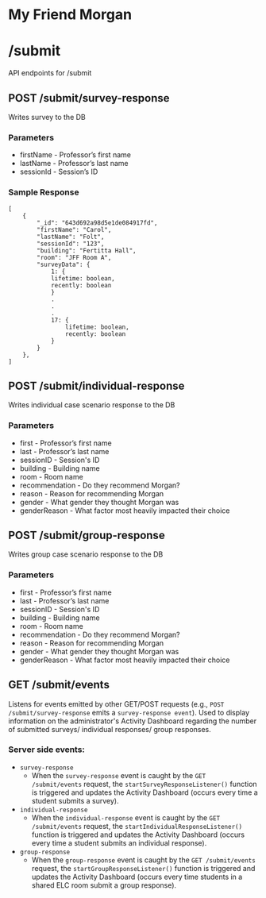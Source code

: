 # My Friend Morgan
# **/submit**

API endpoints for /submit

## **POST /submit/survey-response**
Writes survey to the DB

### Parameters
- firstName - Professor’s first name
- lastName - Professor’s last name
- sessionId - Session’s ID

### Sample Response
```
[
    {
        "_id": "643d692a98d5e1de084917fd",
        "firstName": "Carol",
        "lastName": "Folt",
        "sessionId": "123",
        "building": "Fertitta Hall",
        "room": "JFF Room A",
        "surveyData": {
            1: {
            lifetime: boolean,
            recently: boolean
            }
            .
            .
            .
            17: {
                lifetime: boolean,
                recently: boolean
            }
        }
    },
]
```
## **POST /submit/individual-response**
Writes individual case scenario response to the DB

### Parameters
- first - Professor’s first name
- last - Professor’s last name
- sessionID - Session's ID
- building - Building name
- room - Room name
- recommendation - Do they recommend Morgan?
- reason - Reason for recommending Morgan
- gender - What gender they thought Morgan was
- genderReason - What factor most heavily impacted their choice

## **POST /submit/group-response**
Writes group case scenario response to the DB

### Parameters
- first - Professor’s first name
- last - Professor’s last name
- sessionID - Session's ID
- building - Building name
- room - Room name
- recommendation - Do they recommend Morgan?
- reason - Reason for recommending Morgan
- gender - What gender they thought Morgan was
- genderReason - What factor most heavily impacted their choice

## **GET /submit/events**
Listens for events emitted by other GET/POST requests (e.g., `POST /submit/survey-response` emits a `survey-response event`). Used to display information on the administrator's Activity Dashboard regarding the number of submitted surveys/ individual responses/ group responses.

### Server side events:
- `survey-response`
    - When the `survey-response` event is caught by the `GET /submit/events` request, the `startSurveyResponseListener()` function is triggered and updates the Activity Dashboard (occurs every time a student submits a survey).
- `individual-response`
    - When the `individual-response` event is caught by the `GET /submit/events` request, the `startIndividualResponseListener()` function is triggered and updates the Activity Dashboard (occurs every time a student submits an individual response).
- `group-response`
    - When the `group-response` event is caught by the `GET /submit/events` request, the `startGroupResponseListener()` function is triggered and updates the Activity Dashboard (occurs every time students in a shared ELC room submit a group response).